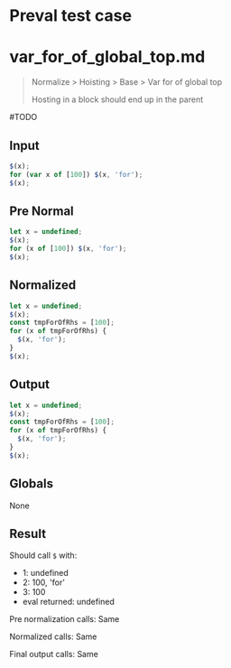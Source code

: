 # Preval test case

# var_for_of_global_top.md

> Normalize > Hoisting > Base > Var for of global top
>
> Hosting in a block should end up in the parent

#TODO

## Input

`````js filename=intro
$(x);
for (var x of [100]) $(x, 'for');
$(x);
`````

## Pre Normal

`````js filename=intro
let x = undefined;
$(x);
for (x of [100]) $(x, 'for');
$(x);
`````

## Normalized

`````js filename=intro
let x = undefined;
$(x);
const tmpForOfRhs = [100];
for (x of tmpForOfRhs) {
  $(x, 'for');
}
$(x);
`````

## Output

`````js filename=intro
let x = undefined;
$(x);
const tmpForOfRhs = [100];
for (x of tmpForOfRhs) {
  $(x, 'for');
}
$(x);
`````

## Globals

None

## Result

Should call `$` with:
 - 1: undefined
 - 2: 100, 'for'
 - 3: 100
 - eval returned: undefined

Pre normalization calls: Same

Normalized calls: Same

Final output calls: Same
